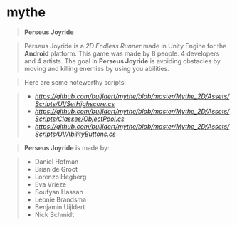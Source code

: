 # mythe

> **Perseus Joyride**

> Perseus Joyride is a *2D Endless Runner* made in Unity Engine for the **Android** platform.
> This game was made by 8 people. 4 developers and 4 artists.
> The goal in **Perseus Joyride** is avoiding obstacles by moving and killing enemies by using you abilities.

> Here are some noteworthy scripts:

> - *https://github.com/buijldert/mythe/blob/master/Mythe_2D/Assets/Scripts/UI/SetHighscore.cs*
> - *https://github.com/buijldert/mythe/blob/master/Mythe_2D/Assets/Scripts/Classes/ObjectPool.cs*
> - *https://github.com/buijldert/mythe/blob/master/Mythe_2D/Assets/Scripts/UI/AbilityButtons.cs*

> **Perseus Joyride** is made by:

> - Daniel Hofman
> - Brian de Groot
> - Lorenzo Hegberg
> - Eva Vrieze
> - Soufyan Hassan
> - Leonie Brandsma
> - Benjamin Uijldert
> - Nick Schmidt
